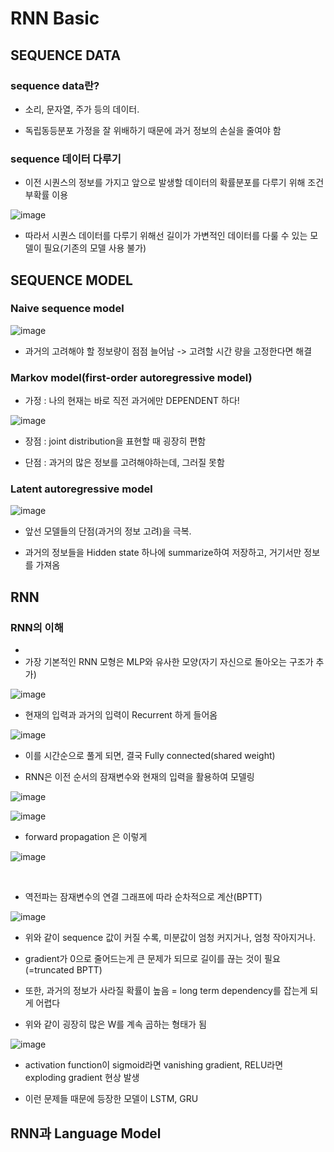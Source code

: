 # RNN Basic

## SEQUENCE DATA

### sequence data란?
- 소리, 문자열, 주가 등의 데이터.

- 독립동등분포 가정을 잘 위배하기 때문에 과거 정보의 손실을 줄여야 함

### sequence 데이터 다루기

- 이전 시퀀스의 정보를 가지고 앞으로 발생할 데이터의 확률분포를 다루기 위해 조건부확률 이용<br>

![image](https://user-images.githubusercontent.com/43736669/106897086-cc183c00-6735-11eb-9df0-fecf1df82d04.png)<br>
- 따라서 시퀀스 데이터를 다루기 위해선 길이가 가변적인 데이터를 다룰 수 있는 모델이 필요(기존의 모델 사용 불가)

## SEQUENCE MODEL

### Naive sequence model

 ![image](https://user-images.githubusercontent.com/43736669/106905889-f8d15100-673f-11eb-975e-aee42ddacb64.png)
 
 - 과거의 고려해야 할 정보량이 점점 늘어남 -> 고려할 시간 량을 고정한다면 해결
 
### Markov model(first-order autoregressive model)
 
 - 가정 : 나의 현재는 바로 직전 과거에만 DEPENDENT 하다!
 
 ![image](https://user-images.githubusercontent.com/43736669/106907746-ef48e880-6741-11eb-8efc-3f4af2960088.png)
  
 - 장점 : joint distribution을 표현할 때 굉장히 편함
 
 - 단점 : 과거의 많은 정보를 고려해야하는데, 그러질 못함
 
### Latent autoregressive model

 ![image](https://user-images.githubusercontent.com/43736669/106908068-48188100-6742-11eb-8387-1b5c267bd907.png)
 
 - 앞선 모델들의 단점(과거의 정보 고려)을 극복.
 
 - 과거의 정보들을 Hidden state 하나에 summarize하여 저장하고, 거기서만 정보를 가져옴
 

## RNN

### RNN의 이해
 - 
 - 가장 기본적인 RNN 모형은 MLP와 유사한 모양(자기 자신으로 돌아오는 구조가 추가)<br>
 
 ![image](https://user-images.githubusercontent.com/43736669/106908817-00dec000-6743-11eb-8656-2c3bd54552a2.png)

 - 현재의 입력과 과거의 입력이 Recurrent 하게 들어옴
 
 ![image](https://user-images.githubusercontent.com/43736669/106909702-e2c58f80-6743-11eb-9193-6a5de3da0c82.png)

 - 이를 시간순으로 풀게 되면, 결국 Fully connected(shared weight) 
 
 - RNN은 이전 순서의 잠재변수와 현재의 입력을 활용하여 모델링

![image](https://user-images.githubusercontent.com/43736669/106900903-6ed2b980-673a-11eb-839e-54d0d9b02d29.png)

![image](https://user-images.githubusercontent.com/43736669/106902336-0e447c00-673c-11eb-9046-053c49c45995.png)
 
 - forward propagation 은 이렇게 
 
 ![image](https://user-images.githubusercontent.com/43736669/110049446-2cca8100-7d95-11eb-84f2-9915fb176ce7.png)

 <br>
 
 - 역전파는 잠재변수의 연결 그래프에 따라 순차적으로 계산(BPTT)
 
 ![image](https://user-images.githubusercontent.com/43736669/106903768-c0307800-673d-11eb-8a6c-1af27fd4511d.png)

 - 위와 같이 sequence 값이 커질 수록, 미분값이 엄청 커지거나, 엄청 작아지거나.<br>
 - gradient가 0으로 줄어드는게 큰 문제가 되므로 길이를 끊는 것이 필요(=truncated BPTT)<br>
 - 또한, 과거의 정보가 사라질 확률이 높음 = long term dependency를 잡는게 되게 어렵다
 
 - 위와 같이 굉장히 많은 W를 계속 곱하는 형태가 됨 
 
 ![image](https://user-images.githubusercontent.com/43736669/106966657-1b3b8c80-6789-11eb-995a-58971e724994.png)

 - activation function이 sigmoid라면 vanishing gradient, RELU라면 exploding gradient 현상 발생  
 
 - 이런 문제들 때문에 등장한 모델이 LSTM, GRU
 
 ## RNN과 Language Model
